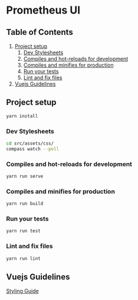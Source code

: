 # Prometheus UI

## Table of Contents

1. [Project setup](#project-setup)
    1. [Dev Stylesheets](#dev-stylesheets)
    2. [Compiles and hot-reloads for development](#compiles-and-hot-reloads-for-development)
    3. [Compiles and minifies for production](#compiles-and-minifies-for-production)
    4. [Run your tests](#run-your-tests)
    5. [Lint and fix files](#lint-and-fix-files)
2. [Vuejs Guidelines](#vuejs-guidelines)

## Project setup

```bash
yarn install
```

### Dev Stylesheets

```bash
cd src/assets/css/
compass watch --poll
```

### Compiles and hot-reloads for development

```bash
yarn run serve
```

### Compiles and minifies for production

```bash
yarn run build
```

### Run your tests

```bash
yarn run test
```

### Lint and fix files

```bash
yarn run lint
```

## Vuejs Guidelines

[Styling Guide](https://vuejs.org/v2/style-guide/)
